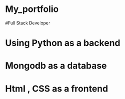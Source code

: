 # My_portfolio
#Full Stack Developer
# Using Python as a backend

# Mongodb as a database
# Html , CSS as a frontend